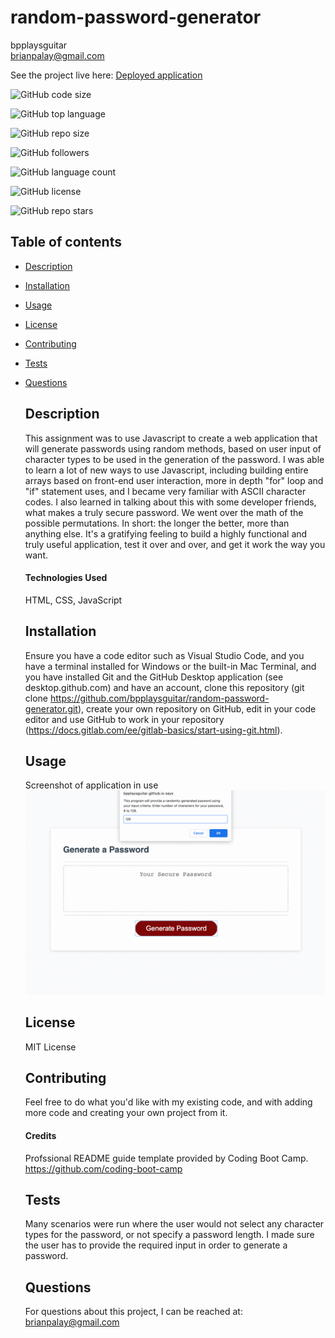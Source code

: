 # random-password-generator

  bpplaysguitar  
  brianpalay@gmail.com


  See the project live here:
  [Deployed application](https://bpplaysuitar.github.io/random-password-generator)

  ![GitHub code size](https://img.shields.io/github/languages/code-size/bpplaysguitar/random-password-generator?color=FF0000&logo=GitHub&logoColor=FF0000&style=for-the-badge)  

  ![GitHub top language](https://img.shields.io/github/languages/top/bpplaysguitar/random-password-generator?color=FF7F00&logo=GitHub&logoColor=FF7F00&style=for-the-badge)  

  ![GitHub repo size](https://img.shields.io/github/repo-size/bpplaysguitar/random-password-generator?color=FFFF00&logo=GitHub&logoColor=FFFF00&style=for-the-badge)  

  ![GitHub followers](https://img.shields.io/github/followers/bpplaysguitar?color=00FF00&logo=GitHub&logoColor=00FF00&style=for-the-badge)  

  ![GitHub language count](https://img.shields.io/github/languages/count/bpplaysguitar/random-password-generator?color=0000FF&logo=GitHub&logoColor=0000FF&style=for-the-badge)  

  ![GitHub license](https://img.shields.io/github/license/bpplaysguitar/random-password-generator?color=2E2B5F&logo=GitHub&logoColor=2E2B5F&style=for-the-badge)  

  ![GitHub repo stars](https://img.shields.io/github/stars/bpplaysguitar/random-password-generator?color=8B00FF&logo=GitHub&logoColor=8B00FF&style=for-the-badge)  

      
  ## Table of contents
* [Description](#description)
* [Installation](#installation)
* [Usage](#usage)
* [License](#license)
* [Contributing](#contributing)
* [Tests](#tests)
* [Questions](#questions)

  ## Description
  This assignment was to use Javascript to create a web application that will generate passwords using random methods, based on user input of character types to be used in the generation of the password. I was able to learn a lot of new ways to use Javascript, including building entire arrays based on front-end user interaction, more in depth "for" loop and "if" statement uses, and I became very familiar with ASCII character codes. I also learned in talking about this with some developer friends, what makes a truly secure password. We went over the math of the possible permutations. In short: the longer the better, more than anything else. It's a gratifying feeling to build a highly functional and truly useful application, test it over and over, and get it work the way you want.
      
  #### Technologies Used
  HTML, CSS, JavaScript
      
      
  ## Installation
  Ensure you have a code editor such as Visual Studio Code, and you have a terminal installed for Windows or the built-in Mac Terminal, and you have installed Git and the GitHub Desktop application (see desktop.github.com) and have an account, clone this repository (git clone https://github.com/bpplaysguitar/random-password-generator.git), create your own repository on GitHub, edit in your code editor and use GitHub to work in your repository (https://docs.gitlab.com/ee/gitlab-basics/start-using-git.html).
      

  ## Usage
  Screenshot of application in use
  ![random-password-generator](https://github.com/bpplaysguitar/random-password-generator/raw/main/assets/images/random-password-generator.gif)
      

  ## License
  MIT License

        
  ## Contributing
  Feel free to do what you'd like with my existing code, and with adding more code and creating your own project from it.   
  
  #### Credits
  Profssional README guide template provided by Coding Boot Camp. https://github.com/coding-boot-camp  


  ## Tests
  Many scenarios were run where the user would not select any character types for the password, or not specify a password length. I made sure the user has to provide the required input in order to generate a password.   


  ## Questions
  For questions about this project, I can be reached at:
  brianpalay@gmail.com   
